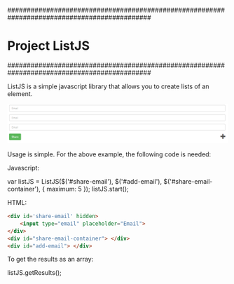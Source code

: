 #############################################################################################
# Project ListJS
#############################################################################################

ListJS is a simple javascript library that allows you to create lists of an 
element.

![alt tag](https://github.com/seanpo/ListJS/blob/master/img/example.PNG)

Usage is simple. For the above example, the following code is needed:

Javascript:

var listJS = ListJS($('#share-email'), $('#add-email'), $('#share-email-container'), { maximum: 5 });
listJS.start();

HTML:

```html
<div id='share-email' hidden>
    <input type="email" placeholder="Email">
</div>
<div id="share-email-container"> </div>
<div id="add-email"> </div>
```

To get the results as an array:

listJS.getResults();
